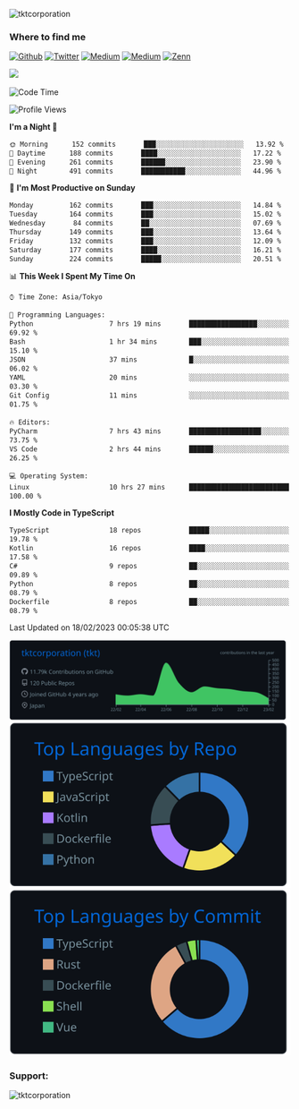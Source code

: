 <p align="left"> <img src="https://komarev.com/ghpvc/?username=tktcorporation&label=Profile%20views&color=0e75b6&style=flat" alt="tktcorporation" /> </p>

<h3>Where to find me</h3>
<p>
<a href="https://github.com/tktcorporation" target="_blank"><img alt="Github" src="https://img.shields.io/badge/GitHub-%2312100E.svg?&style=for-the-badge&logo=Github&logoColor=white" /></a>
<a href="https://twitter.com/tktcorporation" target="_blank"><img alt="Twitter" src="https://img.shields.io/badge/twitter-%231DA1F2.svg?&style=for-the-badge&logo=twitter&logoColor=white" /></a>
<a href="https://www.linkedin.com/in/tktcorporation" target="_blank"><img alt="Medium" src="https://img.shields.io/badge/linkdin-0a66c2.svg?&style=for-the-badge&logo=linkedin&logoColor=white" /></a>
<a href="https://qiita.com/tktcorporation" target="_blank"><img alt="Medium" src="https://img.shields.io/badge/qiita-55C500.svg?&style=for-the-badge&logo=qiita&logoColor=white" /></a>
<a href="https://zenn.dev/tktcorporation" target="_blank"><img alt="Zenn" src="https://img.shields.io/badge/Zenn-3EA8FF.svg?&style=for-the-badge&logo=Zenn&logoColor=white" /></a>
</p>

<!--START_SECTION:lapras-card-->
<a href="https://lapras.com/public/tktcorporation" target="_blank" rel="noopener noreferrer"><img src="https://lapras-card-generator.vercel.app/api/svg?e=3.89&b=3.48&i=3.59&b1=%23232323&b2=%236d6d6d&i1=%23212121&i2=%23818181&l=en" width="400" ></a>
<!--END_SECTION:lapras-card-->
  
<!--START_SECTION:waka-->
![Code Time](http://img.shields.io/badge/Code%20Time-875%20hrs%2053%20mins-blue)

![Profile Views](http://img.shields.io/badge/Profile%20Views-0-blue)

**I'm a Night 🦉** 

```text
🌞 Morning      152 commits       ███░░░░░░░░░░░░░░░░░░░░░░   13.92 % 
🌆 Daytime      188 commits       ████░░░░░░░░░░░░░░░░░░░░░   17.22 % 
🌃 Evening      261 commits       ██████░░░░░░░░░░░░░░░░░░░   23.90 % 
🌙 Night        491 commits       ███████████░░░░░░░░░░░░░░   44.96 % 

```
📅 **I'm Most Productive on Sunday** 

```text
Monday         162 commits       ███░░░░░░░░░░░░░░░░░░░░░░   14.84 % 
Tuesday        164 commits       ███░░░░░░░░░░░░░░░░░░░░░░   15.02 % 
Wednesday       84 commits       ██░░░░░░░░░░░░░░░░░░░░░░░   07.69 % 
Thursday       149 commits       ███░░░░░░░░░░░░░░░░░░░░░░   13.64 % 
Friday         132 commits       ███░░░░░░░░░░░░░░░░░░░░░░   12.09 % 
Saturday       177 commits       ████░░░░░░░░░░░░░░░░░░░░░   16.21 % 
Sunday         224 commits       █████░░░░░░░░░░░░░░░░░░░░   20.51 % 

```


📊 **This Week I Spent My Time On** 

```text
⌚︎ Time Zone: Asia/Tokyo

💬 Programming Languages: 
Python                   7 hrs 19 mins       █████████████████░░░░░░░░   69.92 % 
Bash                     1 hr 34 mins        ███░░░░░░░░░░░░░░░░░░░░░░   15.10 % 
JSON                     37 mins             █░░░░░░░░░░░░░░░░░░░░░░░░   06.02 % 
YAML                     20 mins             ░░░░░░░░░░░░░░░░░░░░░░░░░   03.30 % 
Git Config               11 mins             ░░░░░░░░░░░░░░░░░░░░░░░░░   01.75 % 

🔥 Editors: 
PyCharm                  7 hrs 43 mins       ██████████████████░░░░░░░   73.75 % 
VS Code                  2 hrs 44 mins       ██████░░░░░░░░░░░░░░░░░░░   26.25 % 

💻 Operating System: 
Linux                    10 hrs 27 mins      █████████████████████████   100.00 % 

```

**I Mostly Code in TypeScript** 

```text
TypeScript               18 repos            █████░░░░░░░░░░░░░░░░░░░░   19.78 % 
Kotlin                   16 repos            ████░░░░░░░░░░░░░░░░░░░░░   17.58 % 
C#                       9 repos             ██░░░░░░░░░░░░░░░░░░░░░░░   09.89 % 
Python                   8 repos             ██░░░░░░░░░░░░░░░░░░░░░░░   08.79 % 
Dockerfile               8 repos             ██░░░░░░░░░░░░░░░░░░░░░░░   08.79 % 

```



 Last Updated on 18/02/2023 00:05:38 UTC
<!--END_SECTION:waka-->

[![](https://raw.githubusercontent.com/tktcorporation/tktcorporation/master/profile-summary-card-output/github_dark/0-profile-details.svg)](https://github.com/vn7n24fzkq/github-profile-summary-cards)
[![](https://raw.githubusercontent.com/tktcorporation/tktcorporation/master/profile-summary-card-output/github_dark/1-repos-per-language.svg)](https://github.com/vn7n24fzkq/github-profile-summary-cards) [![](https://raw.githubusercontent.com/tktcorporation/tktcorporation/master/profile-summary-card-output/github_dark/2-most-commit-language.svg)](https://github.com/vn7n24fzkq/github-profile-summary-cards)

<h3 align="left">Support:</h3>
<p><a href="https://www.buymeacoffee.com/tktcorporation"> <img align="left" src="https://cdn.buymeacoffee.com/buttons/v2/default-yellow.png" height="50" width="210" alt="tktcorporation" /></a></p><br><br>
